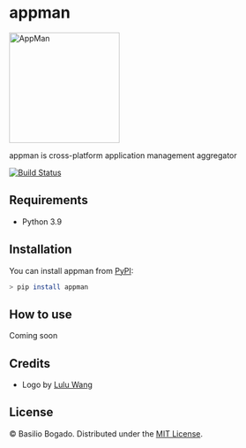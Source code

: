 # appman

<a href="https://github.com/basiliskus/appman"><img src="https://user-images.githubusercontent.com/541149/121623429-87264e00-ca24-11eb-97a4-fcb3baebb0b2.png" alt="AppMan" width="200"></a>

appman is cross-platform application management aggregator

[![Build Status](https://travis-ci.com/basiliskus/appman.svg?branch=main)](https://travis-ci.com/basiliskus/appman)


## Requirements

- Python 3.9

## Installation

You can install appman from [PyPI](https://pypi.org/project/appman/):

```bash
> pip install appman
```

## How to use

Coming soon

## Credits

- Logo by [Lulu Wang](https://luluwang.work/)

## License

© Basilio Bogado. Distributed under the [MIT License](LICENSE).
